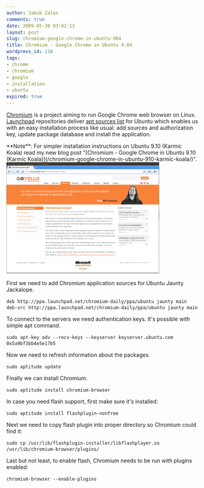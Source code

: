 ```yaml
---
author: Jakub Zalas
comments: true
date: 2009-05-30 03:02:13
layout: post
slug: chromium-google-chrome-in-ubuntu-904
title: Chromium - Google Chrome in Ubuntu 9.04
wordpress_id: 118
tags:
- chrome
- chromium
- google
- installation
- ubuntu
expired: true
---
```


[Chromium](http://chromium.org/) is a project aiming to run Google Chrome web browser on Linux. [Launchpad](https://launchpad.net/chromium-project) repositories deliver [apt sources list](https://launchpad.net/~chromium-daily/+archive/ppa) for Ubuntu which enables us with an easy installation process like usual: add sources and authorization key, update package database and install the application.

<div class="alert alert-warning" markdown="1">
**Note**: For simpler installation instructions on Ubuntu 9.10 (Karmic Koala) read my new blog post "[Chromium - Google Chrome in Ubuntu 9.10 (Karmic Koala)](/chromium-google-chrome-in-ubuntu-910-karmic-koala/)".
</div>


<div class="text-center">
    <a href="/uploads/wp/2009/05/chromium-goyello.png"><img src="/uploads/wp/2009/05/chromium-goyello-400x291.png" alt="Chromium" title="Chromium" class="img-responsive" /></a>
</div>



First we need to add Chromium application sources for Ubuntu Jaunty Jackalope.

    
    deb http://ppa.launchpad.net/chromium-daily/ppa/ubuntu jaunty main
    deb-src http://ppa.launchpad.net/chromium-daily/ppa/ubuntu jaunty main


To connect to the servers we need authentication keys. It's possible with simple apt command.

    
    sudo apt-key adv --recv-keys --keyserver keyserver.ubuntu.com 0x5a9bf3bb4e5e17b5


Now we need to refresh information about the packages.

    
    sudo aptitude update


Finally we can install Chromium.

    
    sudo aptitude install chromium-browser


In case you need flash support, first make sure it's installed:

    
    sudo aptitude install flashplugin-nonfree


Next we need to copy flash plugin into proper directory so Chromium could find it:

    
    sudo cp /usr/lib/flashplugin-installer/libflashplayer.so /usr/lib/chromium-browser/plugins/


Last but not least, to enable flash, Chromium needs to be run with plugins enabled:

    
    chromium-browser --enable-plugins
